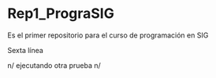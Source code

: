 # Rep1_PrograSIG
Es el primer repositorio para el curso de programación en SIG



Sexta línea

n/
ejecutando otra prueba
n/
